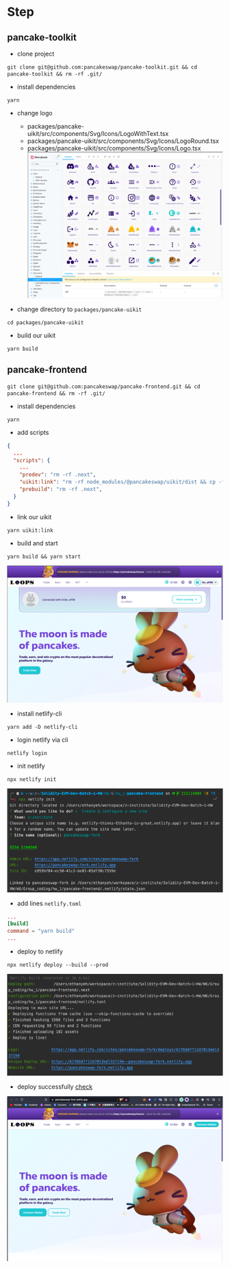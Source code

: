 # Step

## pancake-toolkit
- clone project
```shell
git clone git@github.com:pancakeswap/pancake-toolkit.git && cd pancake-toolkit && rm -rf .git/
```

- install dependencies
```shell
yarn
```

- change logo
  - packages/pancake-uikit/src/components/Svg/Icons/LogoWithText.tsx
  - packages/pancake-uikit/src/components/Svg/Icons/LogoRound.tsx
  - packages/pancake-uikit/src/components/Svg/Icons/Logo.tsx
![](./screenshots/storybook.png)

- change directory to `packages/pancake-uikit`
```shell
cd packages/pancake-uikit
```

- build our uikit
```shell
yarn build
```

## pancake-frontend
```shell
git clone git@github.com:pancakeswap/pancake-frontend.git && cd pancake-frontend && rm -rf .git/
```

- install dependencies
```shell
yarn
```

- add scripts
```json
{
  ...
  "scripts": {
    ...
    "predev": "rm -rf .next",
    "uikit:link": "rm -rf node_modules/@pancakeswap/uikit/dist && cp -fR ../pancake-toolkit/packages/pancake-uikit/dist node_modules/@pancakeswap/uikit/dist",
    "prebuild": "rm -rf .next",
  }
}
```

- link our uikit
```shell
yarn uikit:link
```

- build and start
```shell
yarn build && yarn start
```
![](./screenshots/loops_homepage.png)

- install netlify-cli
```shell
yarn add -D netlify-cli
```

- login netlify via cli
```shell
netlify login
```

- init netlify
```shell
npx netlify init 
```
![](./screenshots/netlify_init.png)

- add lines `netlify.toml`
```toml
...
[build]
command = "yarn build"
...
```
- deploy to netlify
```shell
npx netlify deploy --build --prod
```
![](./screenshots/netlify_deploy.png)

- deploy successfully [check](https://pancakeswap-fork.netlify.app/)

![](./screenshots/netlify_website.png)